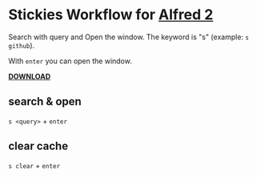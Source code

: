Stickies Workflow for [Alfred 2](http://www.alfredapp.com)
========================

Search with query and Open the window.
The keyword is "s" (example: `s github`).

With `enter` you can open the window.

**[DOWNLOAD](https://github.com/yaitaimo/alfred-stickies-workflow/releases/latest)**

## search & open
`s <query>` + `enter`

## clear cache
`s clear` + `enter`
